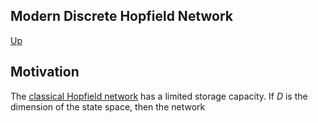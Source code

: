 ## Modern Discrete Hopfield Network

[Up](../associative_memory.md)

## Motivation

The [classical Hopfield network](classical_hopfield_network.md) has a limited storage capacity. If $D$ is the dimension
of the state space, then the network 

